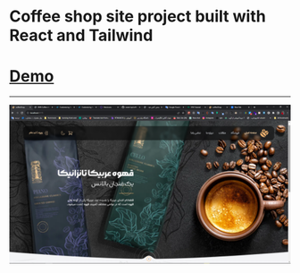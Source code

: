 # Coffee shop site project built with React and Tailwind

# <a href="https://co-shop.netlify.app/">Demo </a>
---
<img src="https://raw.githubusercontent.com/ramin-kp/coffee-shop/main/public/images/project-demo.png" />
